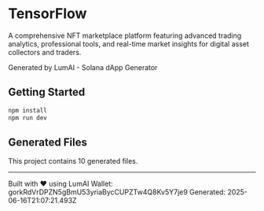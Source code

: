 # TensorFlow

A comprehensive NFT marketplace platform featuring advanced trading analytics, professional tools, and real-time market insights for digital asset collectors and traders.

Generated by LumAI - Solana dApp Generator

## Getting Started

```bash
npm install
npm run dev
```

## Generated Files

This project contains 10 generated files.

---

Built with ❤️ using LumAI
Wallet: gorkRdVrDPZN5gBmU53yriaBycCUPZTw4Q8Kv5Y7je9
Generated: 2025-06-16T21:07:21.493Z
